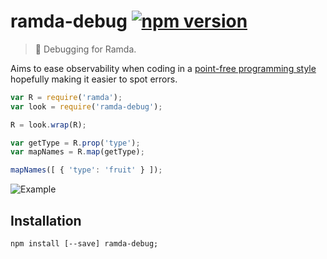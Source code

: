 # ramda-debug [![npm version](https://badge.fury.io/js/ramda-debug.svg)](https://www.npmjs.com/package/ramda-debug)
> :ram: Debugging for Ramda.

Aims to ease observability when coding in a [point-free programming style](http://en.wikipedia.org/wiki/Tacit_programming) hopefully making it easier to spot errors.

```javascript
var R = require('ramda');
var look = require('ramda-debug');

R = look.wrap(R);

var getType = R.prop('type');
var mapNames = R.map(getType);

mapNames([ { 'type': 'fruit' } ]);
```

![Example](http://i.imgur.com/lEL9Lh9.png)

## Installation
```shell
npm install [--save] ramda-debug;
```
